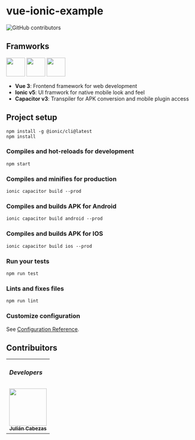 # vue-ionic-example
<img alt="GitHub contributors" src="https://img.shields.io/github/contributors/julian-lm-cabezas/vue-ionic-example">

## Framworks

<a href="https://v3.vuejs.org/" title="Vue"><img src="https://v3.vuejs.org/logo.png" width="50" height="50"/></a>
<a href="https://ionicframework.com/" title="Ionic"><img src="https://uxwing.com/wp-content/themes/uxwing/download/10-brands-and-social-media/ionic.png" width="50" height="50"/></a>
<a href="https://capacitorjs.com/" title="Capacitor"><img src="https://seeklogo.com/images/C/capacitor-logo-DF3634DD70-seeklogo.com.png" width="50" height="50"/></a>

- **Vue 3**: Frontend framework for web development
- **Ionic v5**: UI framwork for native mobile look and feel
- **Capacitor v3**: Transpiler for APK conversion and mobile plugin access

## Project setup
```
npm install -g @ionic/cli@latest
npm install
```

### Compiles and hot-reloads for development
```
npm start
```

### Compiles and minifies for production
```
ionic capacitor build --prod
```

### Compiles and builds APK for Android
```
ionic capacitor build android --prod
```

### Compiles and builds APK for IOS
```
ionic capacitor build ios --prod
```

### Run your tests
```
npm run test
```

### Lints and fixes files
```
npm run lint
```

### Customize configuration
See [Configuration Reference](https://ionicframework.com/docs).



## Contribuitors

<table>
    <tr><td ><h5>Developers</h5></td></tr>
    <tr>
        <td align="center">
            <a href="https://github.com/julian-lm-cabezas">
                <img src="https://avatars.githubusercontent.com/u/53000155?s=64&v=4?s=100" width="100px;" alt=""/>
                <br /><sub><b>Julián Cabezas</b></sub>
            </a>
        </td>
    </tr>
</table>